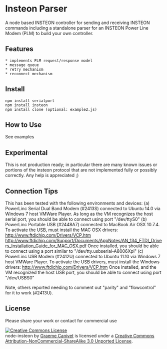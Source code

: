 Insteon Parser
==============

A node based INSTEON controller for sending and receiving INSTEON commands including a standalone parser for an INSTEON Power Line Modem (PLM) to build your own controller.

Features
--------
	* implements PLM request/response model
	* message queue
	* retry mechanism
	* reconnect mechanism


Install
-------
	npm install serialport
	npm install insteon
	npm install clone (optional: example2.js)

How to Use
----------
See examples

Experimental
------------
This is not production ready; in particular there are many known issues or portions of the insteon protocol that are not implemented fully or possibly correctly. Any help is appreciated ;)
	
Connection Tips
---------------
This has been tested with the following environments and devices:
(a) PowerLinc Serial Dual Band Modem (#2413S) connected to Ubuntu 14.0 via Windows 7 host VMWare Player. 
    As long as the VM recognizes the host serial port, you should be able to connect using port "/dev/ttyS0"
(b) PowerLinc Portable USB (#2448A7) connected to MacBook Air OSX 10.7.4. 
	To activate the USB, must install the MAC OSX drivers:
		http://www.ftdichip.com/Drivers/VCP.htm
		http://www.ftdichip.com/Support/Documents/AppNotes/AN_134_FTDI_Drivers_Installation_Guide_for_MAC_OSX.pdf
	Once installed, you should be able to connect using a port similar to "/dev/tty.usbserial-A8006Xpl"
(c) PowerLinc USB Modem (#2412U) connected to Ubuntu 11.10 via Windows 7 host VMWare Player.
    To activate the USB drivers, must install the Windows drivers:
		http://www.ftdichip.com/Drivers/VCP.htm
    Once installed, and the VM recognized the host USB port, you should be able to connect using port "/dev/USBS0"

Note, others reported needing to comment out "parity" and "flowcontrol" for it to work (#2413U). 

License
-------
Please share your work or contact for commercial use

<a rel="license" href="http://creativecommons.org/licenses/by-nc-sa/3.0/"><img alt="Creative Commons License" style="border-width:0" src="http://i.creativecommons.org/l/by-nc-sa/3.0/88x31.png" /></a><br /><span xmlns:dct="http://purl.org/dc/terms/" property="dct:title">node-insteon</span> by <a xmlns:cc="http://creativecommons.org/ns#" href="https://github.com/gcanivet/node-insteon" property="cc:attributionName" rel="cc:attributionURL">Graeme Canivet</a> is licensed under a <a rel="license" href="http://creativecommons.org/licenses/by-nc-sa/3.0/">Creative Commons Attribution-NonCommercial-ShareAlike 3.0 Unported License</a>.
